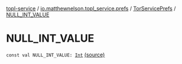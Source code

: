 [topl-service](../../index.md) / [io.matthewnelson.topl_service.prefs](../index.md) / [TorServicePrefs](index.md) / [NULL_INT_VALUE](./-n-u-l-l_-i-n-t_-v-a-l-u-e.md)

# NULL_INT_VALUE

`const val NULL_INT_VALUE: `[`Int`](https://kotlinlang.org/api/latest/jvm/stdlib/kotlin/-int/index.html) [(source)](https://github.com/05nelsonm/TorOnionProxyLibrary-Android/blob/master/topl-service/src/main/java/io/matthewnelson/topl_service/prefs/TorServicePrefs.kt#L36)